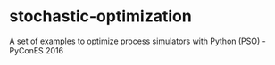 # stochastic-optimization
A set of examples to optimize process simulators with Python (PSO) - PyConES 2016
